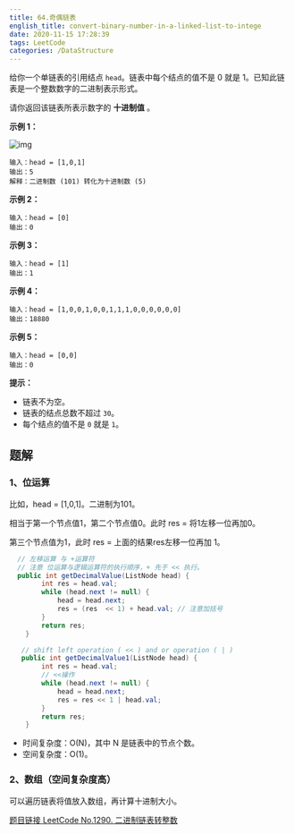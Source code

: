 ```yaml
---
title: 64.奇偶链表
english_title: convert-binary-number-in-a-linked-list-to-intege
date: 2020-11-15 17:28:39
tags: LeetCode
categories: /DataStructure
---
```


给你一个单链表的引用结点 `head`。链表中每个结点的值不是 0 就是 1。已知此链表是一个整数数字的二进制表示形式。

请你返回该链表所表示数字的 **十进制值** 。

**示例 1：**

![img](https://assets.leetcode-cn.com/aliyun-lc-upload/uploads/2019/12/15/graph-1.png)

```
输入：head = [1,0,1]
输出：5
解释：二进制数 (101) 转化为十进制数 (5)
```

**示例 2：**

```
输入：head = [0]
输出：0
```

**示例 3：**

```
输入：head = [1]
输出：1
```

**示例 4：**

```
输入：head = [1,0,0,1,0,0,1,1,1,0,0,0,0,0,0]
输出：18880
```

**示例 5：**

```
输入：head = [0,0]
输出：0
```

**提示：**

- 链表不为空。
- 链表的结点总数不超过 `30`。
- 每个结点的值不是 `0` 就是 `1`。

##  题解

### 1、位运算

比如，head = [1,0,1]。二进制为101。

相当于第一个节点值1，第二个节点值0。此时 res = 将1左移一位再加0。

第三个节点值为1，此时 res  = 上面的结果res左移一位再加 1。

```java
  // 左移运算 与 +运算符
  // 注意 位运算与逻辑运算符的执行顺序，+ 先于 << 执行。
  public int getDecimalValue(ListNode head) {
        int res = head.val;
        while (head.next != null) {
            head = head.next;
            res = (res  << 1) + head.val; // 注意加括号
        }
        return res;
    }
```

```java
   // shift left operation ( << ) and or operation ( | )
   public int getDecimalValue1(ListNode head) {
        int res = head.val;
        // <<操作
        while (head.next != null) {
            head = head.next;
            res = res << 1 | head.val;
        }
        return res;
    }
```

- 时间复杂度：O(N)，其中 N 是链表中的节点个数。
- 空间复杂度：O(1)。

### 2、数组（空间复杂度高）

可以遍历链表将值放入数组，再计算十进制大小。

[题目链接 LeetCode No.1290. 二进制链表转整数](https://leetcode-cn.com/problems/convert-binary-number-in-a-linked-list-to-integer/)

